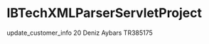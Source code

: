 # IBTechXMLParserServletProject

<EXT>
<command>
<commandName>update_customer_info</commandName>
<customerId>20</customerId>
<customerName>Deniz</customerName>
<customerSurname>Aybars</customerSurname>
<tckn>TR385175</tckn>
</command>
</EXT>
